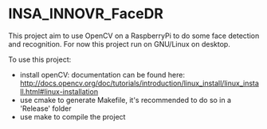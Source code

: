 # INSA_INNOVR_FaceDR
This project aim to use OpenCV on a RaspberryPi to do some face detection and recognition.
For now this project run on GNU/Linux on desktop.

To use this project:
- install openCV: documentation can be found here: http://docs.opencv.org/doc/tutorials/introduction/linux_install/linux_install.html#linux-installation
- use cmake to generate Makefile, it's recommended to do so in a 'Release' folder
- use make to compile the project

